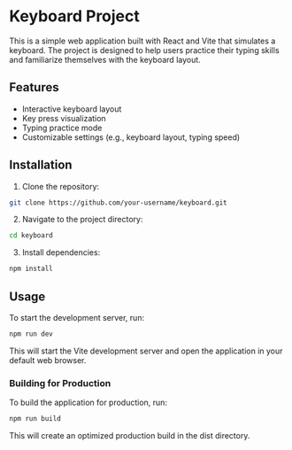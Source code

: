 # Keyboard Project

This is a simple web application built with React and Vite that simulates a keyboard. The project is designed to help users practice their typing skills and familiarize themselves with the keyboard layout.

## Features

- Interactive keyboard layout
- Key press visualization
- Typing practice mode
- Customizable settings (e.g., keyboard layout, typing speed)

## Installation

1. Clone the repository:

```bash
git clone https://github.com/your-username/keyboard.git
```

2. Navigate to the project directory:

```bash
cd keyboard
```

3. Install dependencies:

```bash
npm install
```

## Usage

To start the development server, run:

```bash
npm run dev
```

This will start the Vite development server and open the application in your default web browser.

### Building for Production

To build the application for production, run:

```bash
npm run build
```

This will create an optimized production build in the dist directory.
